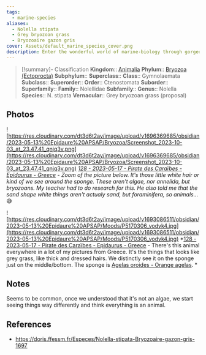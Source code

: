 ```yaml
---
tags:
  - marine-species
aliases:
  - Nolella stipata
  - Grey bryozoan grass
  - Bryozoaire gazon gris
cover: Assets/default_marine_species_cover.png
description: Enter the wonderful world of marine-biology through gorgeous underwater pictures of marine animals. Bryozoa are colonies of animals and is commonly called moss-animal. It's marine-only phylum.
---
```

> [!summary]- Classification
**Kingdom**:: [Animalia](Animalia.md)
**Phylum**:: [Bryozoa (Ectoprocta)](Bryozoa%20(Ectoprocta).md)
**Subphylum**::
**Superclass**::
**Class**:: Gymnolaemata
**Subclass**::
**Superorder**::
**Order**:: Ctenostomata
**Suborder**::
**Superfamily**::
**Family**:: Nolellidae
**Subfamily**::
**Genus**:: Nolella
**Species**:: N. stipata
**Vernacular**:: Grey bryozoan grass (proposal)

## Photos

![https://res.cloudinary.com/dt3d6t2ay/image/upload/v1696369685/obsidian/2023-05-13%20Epidaure%20APSAP/Bryozoa/Screenshot_2023-10-03_at_23.47.41_qnjq3v.png](https://res.cloudinary.com/dt3d6t2ay/image/upload/v1696369685/obsidian/2023-05-13%20Epidaure%20APSAP/Bryozoa/Screenshot_2023-10-03_at_23.47.41_qnjq3v.png)
*[128 - 2023-05-17 - Pirate des Caraïbes - Epidaurus - Greece](128%20-%202023-05-17%20-%20Pirate%20des%20Caraïbes%20-%20Epidaurus%20-%20Greece.md) - Zoom of the picture below. It's those little white hair or kind of we see around the sponge. These aren't algae, nor annelida, but bryozoans. My teacher had to do research for this. He also told me that the sand shape white things aren't actualy sand, but foraminifera, so animals...* 😅

![https://res.cloudinary.com/dt3d6t2ay/image/upload/v1693086511/obsidian/2023-05-13%20Epidaure%20APSAP/Moods/P5170306_vodvk4.jpg](https://res.cloudinary.com/dt3d6t2ay/image/upload/v1693086511/obsidian/2023-05-13%20Epidaure%20APSAP/Moods/P5170306_vodvk4.jpg)
*[128 - 2023-05-17 - Pirate des Caraïbes - Epidaurus - Greece](128%20-%202023-05-17%20-%20Pirate%20des%20Caraïbes%20-%20Epidaurus%20-%20Greece.md) - There's this animal everywhere in a lot of my pictures from Greece. It's the things that looks like grey grass, like thick and dressed hairs. We distinctly see it on the sponge just on the middle/bottom. The sponge is [Agelas oroides - Orange agelas](Agelas%20oroides%20-%20Orange%20agelas.md). *

## Notes
Seems to be common, once we understood that it's not an algae, we start seeing things way differently and think everything is an animal. 

## References
- https://doris.ffessm.fr/Especes/Nolella-stipata-Bryozoaire-gazon-gris-1697
